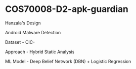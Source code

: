 # COS70008-D2-apk-guardian

Hanzala's Design

Android Malware Detection

Dataset - CIC-

Approach - Hybrid Static Analysis

ML Model - Deep Belief Network (DBN) + Logistic Regression
